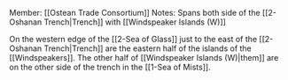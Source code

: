 Member: [[Ostean Trade Consortium]]
Notes:  Spans both side of the [[2-Oshanan Trench|Trench]] with [[Windspeaker Islands (W)]]

On the western edge of the [[2-Sea of Glass]] just to the east of the [[2-Oshanan Trench|Trench]] are the eastern half of the islands of the [[Windspeakers]].  The other half of [[Windspeaker Islands (W)|them]] are on the other side of the trench in the [[1-Sea of Mists]].
